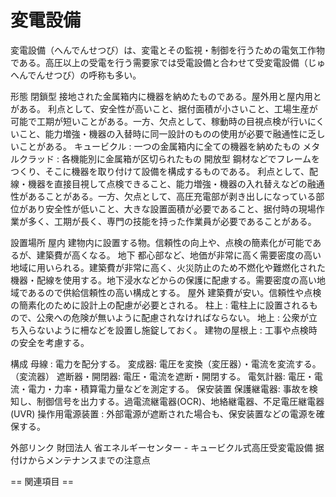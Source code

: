 # 変電設備

変電設備（へんでんせつび）は、変電とその監視・制御を行うための電気工作物である。高圧以上の受電を行う需要家では受電設備と合わせて受変電設備（じゅへんでんせつび）の呼称も多い。

形態
閉鎖型
接地された金属箱内に機器を納めたものである。屋外用と屋内用とがある。
利点として、安全性が高いこと、据付面積が小さいこと、工場生産が可能で工期が短いことがある。一方、欠点として、稼動時の目視点検が行いにくいこと、能力増強・機器の入替時に同一設計のものの使用が必要で融通性に乏しいことがある。
キュービクル : 一つの金属箱内に全ての機器を納めたもの
メタルクラッド : 各機能別に金属箱が区切られたもの
開放型
鋼材などでフレームをつくり、そこに機器を取り付けて設備を構成するものである。
利点として、配線・機器を直接目視して点検できること、能力増強・機器の入れ替えなどの融通性があることがある。一方、欠点として、高圧充電部が剥き出しになっている部位があり安全性が低いこと、大きな設置面積が必要であること、据付時の現場作業が多く、工期が長く、専門の技能を持った作業員が必要であることがある。

設置場所
屋内
建物内に設置する物。信頼性の向上や、点検の簡素化が可能であるが、建築費が高くなる。
地下
都心部など、地価が非常に高く需要密度の高い地域に用いられる。建築費が非常に高く、火災防止のため不燃化や難燃化された機器・配線を使用する。地下浸水などからの保護に配慮する。需要密度の高い地域であるので供給信頼性の高い構成とする。
屋外
建築費が安い。信頼性や点検の簡素化のために設計上の配慮が必要とされる。
柱上 : 電柱上に設置されるもので、公衆への危険が無いように配慮されなければならない。
地上 : 公衆が立ち入らないように柵などを設置し施錠しておく。
建物の屋根上 : 工事や点検時の安全を考慮する。

構成
母線 : 電力を配分する。
変成器: 電圧を変換（変圧器）・電流を変流する。（変流器）
遮断器・開閉器: 電圧・電流を遮断・開閉する。
電気計器: 電圧・電流・電力・力率・積算電力量などを測定する。
保安装置
保護継電器: 事故を検知し、制御信号を出力する。過電流継電器(OCR)、地絡継電器、不足電圧継電器(UVR)
操作用電源装置 : 外部電源が遮断された場合も、保安装置などの電源を確保する。

外部リンク
財団法人 省エネルギーセンター - キュービクル式高圧受変電設備 据付けからメンテナンスまでの注意点


== 関連項目 ==